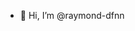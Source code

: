 - 👋 Hi, I’m @raymond-dfnn
<!--- - 👀 I’m interested in ...
- 🌱 I’m currently learning ...
- 💞️ I’m looking to collaborate on ...
- 📫 How to reach me ...
- 😄 Pronouns: ...
- ⚡ Fun fact: ... --->

<!---
raymond-dfnn/raymond-dfnn is a ✨ special ✨ repository because its `README.md` (this file) appears on your GitHub profile.
You can click the Preview link to take a look at your changes.
--->
